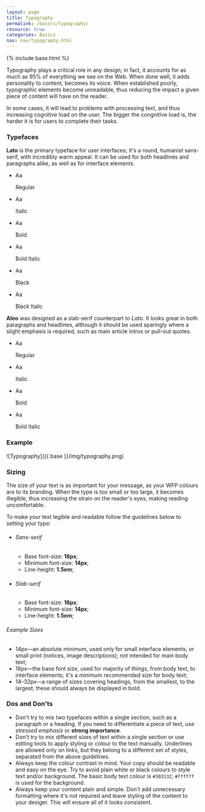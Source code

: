 ```yaml
---
layout: page
title: Typography
permalink: /basics/typography/
resource: true
categories: Basics
nav: nav/typography.html
---
```

{% include base.html %}

Typography plays a critical role in any design; in fact, it accounts for as much as 95% of everything we see on the Web. When done well, it adds personality to content, becomes its voice. When established poorly, typographic elements become unreadable, thus reducing the impact a given piece of content will have on the reader.

In some cases, it will lead to problems with processing text, and thus increasing cognitive load on the user. The bigger the congnitive load is, the harder it is for users to complete their tasks.

### Typefaces
__Lato__ is the primary typeface for user interfaces; it's a round, humanist sans-serif, with incredibly warm appeal. It can be used for both headlines and paragraphs alike, as well as for interface elements.

<ul class="wfp-grid inline-grid short">
  <li class="wfp-u-1-2 wfp-u-md-1-6">
    <div class="inline-item type-medium sans">Aa</div>
    <div class="desc">
      <p>Regular</p>
    </div>
  </li>
  <li class="wfp-u-1-2 wfp-u-md-1-6">
    <div class="inline-item type-medium-i sans">Aa</div>
    <div class="desc">
      <p>Italic</p>
    </div>
  </li>
  <li class="wfp-u-1-2 wfp-u-md-1-6">
    <div class="inline-item type-bold sans">Aa</div>
    <div class="desc">
      <p>Bold</p>
    </div>
  </li>
  <li class="wfp-u-1-2 wfp-u-md-1-6">
    <div class="inline-item type-bold-i sans">Aa</div>
    <div class="desc">
      <p>Bold Italic</p>
    </div>
  </li>
  <li class="wfp-u-1-2 wfp-u-md-1-6">
    <div class="inline-item type-black-i sans">Aa</div>
    <div class="desc">
      <p>Black</p>
    </div>
  </li>
  <li class="wfp-u-1-2 wfp-u-md-1-6">
    <div class="inline-item type-black-i sans">Aa</div>
    <div class="desc">
      <p>Black Italic</p>
    </div>
  </li>
</ul>

__Aleo__ was designed as a slab-serif counterpart to _Lato_. It looks great in both paragraphs and headlines, although it should be used sparingly where a slight emphasis is required, such as main article intros or pull-out quotes.

<ul class="wfp-grid inline-grid short">
  <li class="wfp-u-1-2 wfp-u-md-1-4">
    <div class="inline-item type-medium serif">Aa</div>
    <div class="desc">
      <p>Regular</p>
    </div>
  </li>
  <li class="wfp-u-1-2 wfp-u-md-1-4">
    <div class="inline-item type-medium-i serif">Aa</div>
    <div class="desc">
      <p>Italic</p>
    </div>
  </li>
  <li class="wfp-u-1-2 wfp-u-md-1-4">
    <div class="inline-item type-bold serif">Aa</div>
    <div class="desc">
      <p>Bold</p>
    </div>
  </li>
  <li class="wfp-u-1-2 wfp-u-md-1-4">
    <div class="inline-item type-bold-i serif">Aa</div>
    <div class="desc">
      <p>Bold Italic</p>
    </div>
  </li>
</ul>

### Example

![Typography]({{ base }}/img/typography.png)

### Sizing
The size of your text is as important for your message, as your WFP colours are to its branding. When the type is too small or too large, it becomes illegible, thus increasing the strain on the reader's eyes, making reading uncomfortable.

To make your text legible and readable follow the guidelines below to setting your type:

<ul class="wfp-grid inline-grid normal">
  <li class="wfp-u-1 wfp-u-md-1-2 block">
    <h6>Sans-serif</h6>
    <ul>
      <li>Base font-size: <b>16px</b>;</li>
      <li>Minimum font-size: <b>14px</b>;</li>
      <li>Line-height: <b>1.5em</b>;</li>
    </ul>
  </li>
  <li class="wfp-u-1 wfp-u-md-1-2 block">
    <h6>Slab-serif</h6>
    <ul>
      <li>Base font-size: <b>16px</b>;</li>
      <li>Minimum font-size: <b>14px</b>;</li>
      <li>Line-height: <b>1.5em</b>;</li>
    </ul>
  </li>
</ul>

###### Example Sizes

- 14px—an absolute minimum, used only for small interface elements, or small print (notices, image descriptions); not intended for main body text;
- 16px—the base font size, used for majority of things, from body text, to interface elements; it's a minimum recommended size for body text;
- 14–32px—a range of sizes covering headings, from the smallest, to the largest; these should always be displayed in bold.

### Dos and Don'ts
- Don't try to mix two typefaces within a single section, such as a paragraph or a heading. If you need to differentiate a piece of text, use _stressed emphasis_ or __strong importance__.
- Don't try to mix different sizes of text within a single section or use editing tools to apply styling or colour to the text manually. Underlines are allowed only on links, but they belong to a different set of styles, separated from the above guidelines.
- Always keep the colour contrast in mind. Your copy should be readable and easy on the eye. Try to avoid plain white or black colours to style text and/or background. The basic body text colour is `#303132`; `#ffffff` is used for the background.
- Always keep your content plain and simple. Don't add unnecessary formatting where it's not required and leave styling of the content to your desiger. This will ensure all of it looks consistent.
